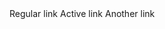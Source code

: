 <BSDropdown Demo="true">
    <Content>
        <BSDropdownItem>Regular link</BSDropdownItem>
        <BSDropdownItem IsActive="true">Active link</BSDropdownItem>
        <BSDropdownItem>Another link</BSDropdownItem>
    </Content>
</BSDropdown>